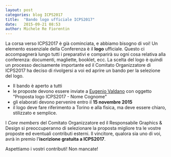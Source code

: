 ```yaml
---
layout: post
categories: blog ICPS2017
title:  "Bando logo ufficiale ICPS2017"
date:   2015-09-21 08:53
author: Michele Re Fiorentin
---
```


La corsa verso ICPS2017 è già cominciata, e abbiamo bisogno di voi! Un elemento essenziale della Conferenza è il **logo** ufficiale. Questo ci accompagnerà lungo tutti i preparativi e comparirà su ogni cosa relativa alla conferenza: documenti, magliette, booklet, ecc. La scelta del logo è quindi un processo decisamente importante ed il Comitato Organizzatore di ICPS2017 ha deciso di rivolgersi a voi ed aprire un bando per la selezione del logo.

* Il bando è aperto a tutti
* le proposte devono essere inviate a [Eugenio Valdano](mailto:eugenio.valdano@ai-sf.it) con oggetto "Proposta logo ICPS2017 - Nome Cognome"
* gli elaborati devono pervenire entro il **15 novembre 2015**
* il logo deve fare riferimento a Torino e alla fisica, ma deve essere chiaro, stilizzato e semplice.

I _Core members_  del Comitato Organizzatore ed il Responsabile Graphics & Design si preoccuperanno di selezionare la proposta migliore tra le vostre proposte ed eventuali contributi esterni. Il vincitore, qualora sia uno di voi, avrà in premio l'**iscrizione gratuita a ICPS2017**.

Aspettiamo i vostri contributi! Non mancate!